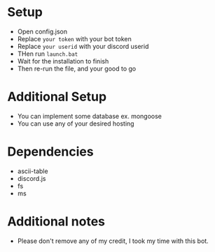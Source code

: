 # Setup
- Open config.json
- Replace `your token` with your bot token
- Replace `your userid` with your discord userid 
- THen run `launch.bat`
- Wait for the installation to finish
- Then re-run the file, and your good to go

# Additional Setup
- You can implement some database ex. mongoose
- You can use any of your desired hosting

# Dependencies
- ascii-table
- discord.js
- fs
- ms

# Additional notes
- Please don't remove any of my credit, I took my time with this bot.